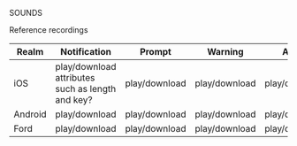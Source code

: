 SOUNDS

Reference recordings


| Realm      | Notification | Prompt | Warning | Alarm
| ----------- | ----------- |--------|---------|------
| iOS         | play/download  attributes such as length and key?     | play/download       | play/download        | play/download
| Android         | play/download       | play/download       | play/download        | play/download
| Ford         | play/download       | play/download       | play/download        | play/download


